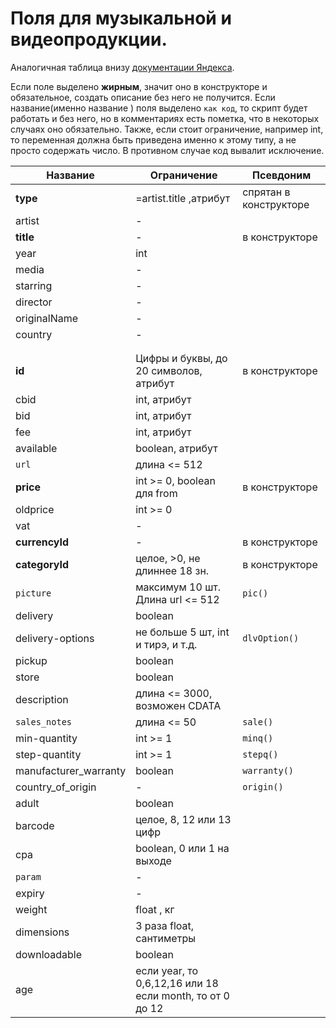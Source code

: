 Поля для музыкальной и видеопродукции.
============

Аналогичная таблица внизу [документации Яндекса](https://yandex.ru/support/partnermarket/export/music-video.html).

Если поле выделено **жирным**, значит оно в конструкторе и обязательное, создать описание без него не получится. Если название(именно название ) поля выделено `как код`, то скрипт будет работать и без него, но в комментариях есть пометка, что в некоторых случаях оно обязательно. Также, если стоит ограничение, например int, то переменная должна быть приведена именно к этому типу, а не просто содержать число. В противном случае код вывалит исключение.


Название	 			| 			Ограничение						| Псевдоним	
----------------------- | 			------------- 					|------------
|**type**				|			=artist.title ,атрибут			| спрятан в конструкторе
|artist					|						-					|
|**title**				|						-					| в конструкторе
|year					| 					int 					|
|media					|						-					|
|starring				|						-					|
|director				|						-					|
|originalName			|						-					|
|country				|						-					|
|						|											|
|						|											|
|**id** 				| Цифры и буквы, до 20 символов, атрибут	| в конструкторе
|cbid 					| 			int, атрибут					|
|bid 					| 			int, атрибут					|
|fee 					| 			int, атрибут					|
|available				|			boolean, атрибут				|
|`url`					|				 длина <= 512				| 
|**price**				| 	int >= 0, boolean для from 				| в конструкторе 
|oldprice 				| 					int >= 0				|
|vat 					|						-					|
|**currencyId**			|						-					| в конструкторе
|**categoryId**			| 		целое, >0, не длиннее 18 зн.		| в конструкторе
|`picture`				| 	максимум 10 шт. Длина url <= 512 		| `pic()`
|delivery				|			boolean							|
|delivery-options		| не больше 5 шт, int и тирэ, и т.д.		| `dlvOption()`
|pickup					|					boolean					|
|store					|					boolean					|
|description			| 		длина <= 3000, возможен CDATA		|
|`sales_notes`			| 				длина <= 50					|  `sale()`
|min-quantity 			| 					int >= 1				| `minq()`
|step-quantity			| 					int >= 1				| `stepq()`
|manufacturer_warranty	|					boolean					| `warranty()`
|country_of_origin		|						-					| `origin()`
|adult					|					boolean					|
|barcode				| 			целое, 8, 12 или 13 цифр		|
|cpa					| 			boolean, 0 или 1 на выходе		|
|`param`				|						-					| 
|expiry					|						-					| 
|weight					| 					float , кг				|
|dimensions				| 		3 раза float, сантиметры			|
|downloadable			|					boolean					|
|age					| если year, то 0,6,12,16 или 18 <br> если month, то от 0 до 12| 